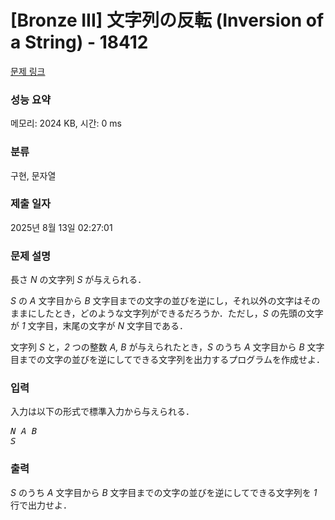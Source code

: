 # [Bronze III] 文字列の反転 (Inversion of a String) - 18412 

[문제 링크](https://www.acmicpc.net/problem/18412) 

### 성능 요약

메모리: 2024 KB, 시간: 0 ms

### 분류

구현, 문자열

### 제출 일자

2025년 8월 13일 02:27:01

### 문제 설명

<p>長さ <var>N</var> の文字列 <var>S</var> が与えられる．</p>

<p><var>S</var> の <var>A</var> 文字目から <var>B</var> 文字目までの文字の並びを逆にし，それ以外の文字はそのままにしたとき，どのような文字列ができるだろうか．ただし，<var>S</var> の先頭の文字が <var>1</var> 文字目，末尾の文字が <var>N</var> 文字目である．</p>

<p>文字列 <var>S</var> と，<var>2</var> つの整数 <var>A, B</var> が与えられたとき，<var>S</var> のうち <var>A</var> 文字目から <var>B</var> 文字目までの文字の並びを逆にしてできる文字列を出力するプログラムを作成せよ．</p>

### 입력 

 <p>入力は以下の形式で標準入力から与えられる．</p>

<pre><var>N</var> <var>A</var> <var>B</var>
<var>S</var></pre>

### 출력 

 <p><var>S</var> のうち <var>A</var> 文字目から <var>B</var> 文字目までの文字の並びを逆にしてできる文字列を <var>1</var> 行で出力せよ．</p>

